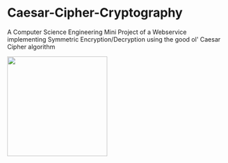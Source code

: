# Caesar-Cipher-Cryptography
A Computer Science Engineering Mini Project of a Webservice implementing Symmetric Encryption/Decryption using the good ol' Caesar Cipher algorithm

<a href="https://midhunterx.github.io/Caesar-Cipher-Cryptography/cipher_cracking.html"><img width="230" src="https://img.shields.io/badge/-Preview Webpage-1DB954?style=for-the-badge"/></a>
